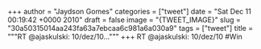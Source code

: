 
+++
author = "Jaydson Gomes"
categories = ["tweet"]
date = "Sat Dec 11 00:19:42 +0000 2010"
draft = false
image = "{TWEET_IMAGE}"
slug = "30a50315014aa243fa63a7ebcaa6c981a6a030a9"
tags = ["tweet"]
title = """RT @ajaskulski: 10/dez/10..."""
+++
RT @ajaskulski: 10/dez/10 #Win
